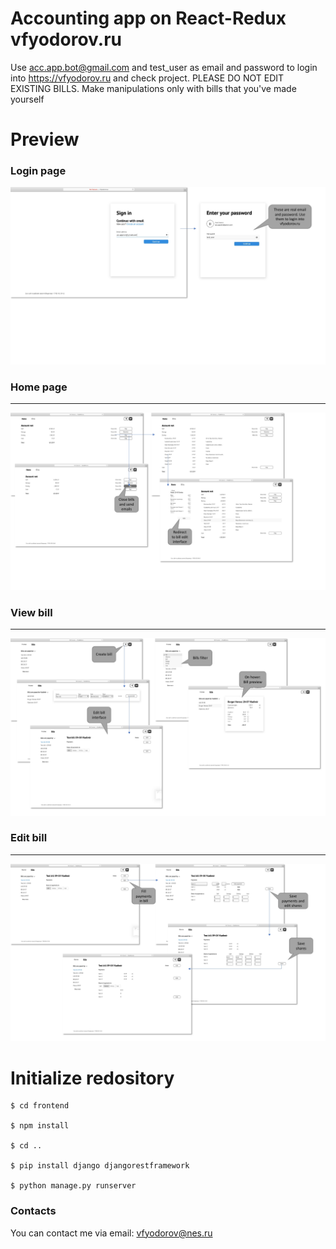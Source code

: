 # Accounting app on React-Redux vfyodorov.ru

Use acc.app.bot@gmail.com and test_user as email and password to login into https://vfyodorov.ru and check project. PLEASE DO NOT EDIT EXISTING BILLS. Make manipulations only with bills that you've made yourself


# Preview

### Login page
![Login page](/readme_src/Login_page.jpg "Login page")


### Home page
<hr>

![Home page](/readme_src/Account_page.jpg "Home page")


### View bill
<hr>

![View bill](/readme_src/View_bill.jpg "View bill")


### Edit bill
<hr>

![Edit bill](/readme_src/Edit_bill.jpg "Edit bill")


# Initialize redository

```
$ cd frontend

$ npm install

$ cd ..

$ pip install django djangorestframework

$ python manage.py runserver
```

### Contacts
You can contact me via email: vfyodorov@nes.ru

